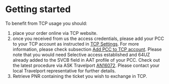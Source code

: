 # Getting started

To benefit from TCP usage you should:

1. place your order online via TCP website.
2. once you received from us the access credentials, please add your PCC to your TCP account as instructed in [TCP Settings](https://beta.travelcloudpro.eu/#/settings). For more information, please check subsection [Add PCC to TCP account](../settings/add-pcc-to-tcp-account.md). Please note that you would need Selective access established and 64UZ already added to the SVCB field in AAT profile of your PCC. Check out the latest procedure via ASK Travelport [AN16072](https://goo.gl/A4PUc4). Please contact your local Travelport representative for further details. 
3. Retrieve PNR containing the ticket you wish to exchange in TCP.

